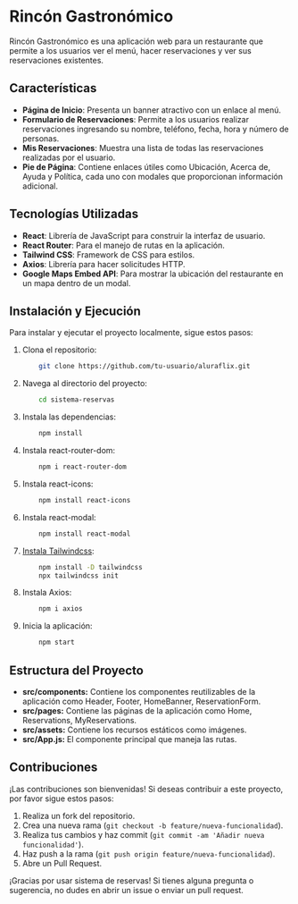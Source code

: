 # Rincón Gastronómico

Rincón Gastronómico es una aplicación web para un restaurante que permite a los usuarios ver el menú, hacer reservaciones y ver sus reservaciones existentes.

## Características

- **Página de Inicio**: Presenta un banner atractivo con un enlace al menú.
- **Formulario de Reservaciones**: Permite a los usuarios realizar reservaciones ingresando su nombre, teléfono, fecha, hora y número de personas.
- **Mis Reservaciones**: Muestra una lista de todas las reservaciones realizadas por el usuario.
- **Pie de Página**: Contiene enlaces útiles como Ubicación, Acerca de, Ayuda y Política, cada uno con modales que proporcionan información adicional.

## Tecnologías Utilizadas

- **React**: Librería de JavaScript para construir la interfaz de usuario.
- **React Router**: Para el manejo de rutas en la aplicación.
- **Tailwind CSS**: Framework de CSS para estilos.
- **Axios**: Librería para hacer solicitudes HTTP.
- **Google Maps Embed API**: Para mostrar la ubicación del restaurante en un mapa dentro de un modal.

## Instalación y Ejecución

Para instalar y ejecutar el proyecto localmente, sigue estos pasos:

1. Clona el repositorio:
    ```sh
        git clone https://github.com/tu-usuario/aluraflix.git
    ```
2. Navega al directorio del proyecto:
    ```sh
        cd sistema-reservas
    ```
3. Instala las dependencias:
    ```sh
        npm install
    ```
4. Instala react-router-dom:
    ```sh
        npm i react-router-dom
    ```
5. Instala react-icons:
    ```sh
        npm install react-icons
    ```
6. Instala react-modal:
    ```sh
        npm install react-modal
    ```
7. [Instala Tailwindcss](https://tailwindcss.com/docs/guides/create-react-app):
    ```sh
        npm install -D tailwindcss
        npx tailwindcss init
    ```
8. Instala Axios:
    ```sh
        npm i axios
    ```

9. Inicia la aplicación:
    ```sh
        npm start
    ```

## Estructura del Proyecto

- **src/components:** Contiene los componentes reutilizables de la aplicación como Header, Footer, HomeBanner, ReservationForm.
- **src/pages:** Contiene las páginas de la aplicación como Home, Reservations, MyReservations.
- **src/assets:** Contiene los recursos estáticos como imágenes.
- **src/App.js:** El componente principal que maneja las rutas.



## Contribuciones

¡Las contribuciones son bienvenidas! Si deseas contribuir a este proyecto, por favor sigue estos pasos:

1. Realiza un fork del repositorio.
2. Crea una nueva rama (`git checkout -b feature/nueva-funcionalidad`).
3. Realiza tus cambios y haz commit (`git commit -am 'Añadir nueva funcionalidad'`).
4. Haz push a la rama (`git push origin feature/nueva-funcionalidad`).
5. Abre un Pull Request.

¡Gracias por usar sistema de reservas! Si tienes alguna pregunta o sugerencia, no dudes en abrir un issue o enviar un pull request.




